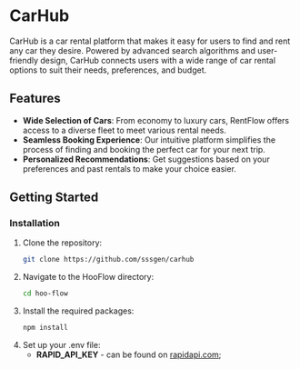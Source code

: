 # CarHub

CarHub is a car rental platform that makes it easy for users to find and rent any car they desire. Powered by advanced search algorithms and user-friendly design, CarHub connects users with a wide range of car rental options to suit their needs, preferences, and budget.

## Features

- **Wide Selection of Cars**: From economy to luxury cars, RentFlow offers access to a diverse fleet to meet various rental needs.
- **Seamless Booking Experience**: Our intuitive platform simplifies the process of finding and booking the perfect car for your next trip.
- **Personalized Recommendations**: Get suggestions based on your preferences and past rentals to make your choice easier.

## Getting Started

### Installation

1. Clone the repository:
   ```bash
   git clone https://github.com/sssgen/carhub
2. Navigate to the HooFlow directory:
   ```bash
   cd hoo-flow
3. Install the required packages:
   ```bash
   npm install
4. Set up your .env file:
   - **RAPID_API_KEY** - can be found on [rapidapi.com](https://rapidapi.com/apininjas/api/cars-by-api-ninjas);
